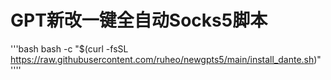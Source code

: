 # GPT新改一键全自动Socks5脚本
'''bash
bash -c "$(curl -fsSL https://raw.githubusercontent.com/ruheo/newgpts5/main/install_dante.sh)"
''''
